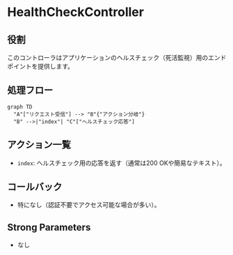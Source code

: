 # HealthCheckController

## 役割
このコントローラはアプリケーションのヘルスチェック（死活監視）用のエンドポイントを提供します。

## 処理フロー
```mermaid
graph TD
  "A"["リクエスト受信"] --> "B"{"アクション分岐"}
  "B" -->|"index"| "C"["ヘルスチェック応答"]
```

## アクション一覧
- `index`: ヘルスチェック用の応答を返す（通常は200 OKや簡易なテキスト）。

## コールバック
- 特になし（認証不要でアクセス可能な場合が多い）。

## Strong Parameters
- なし 